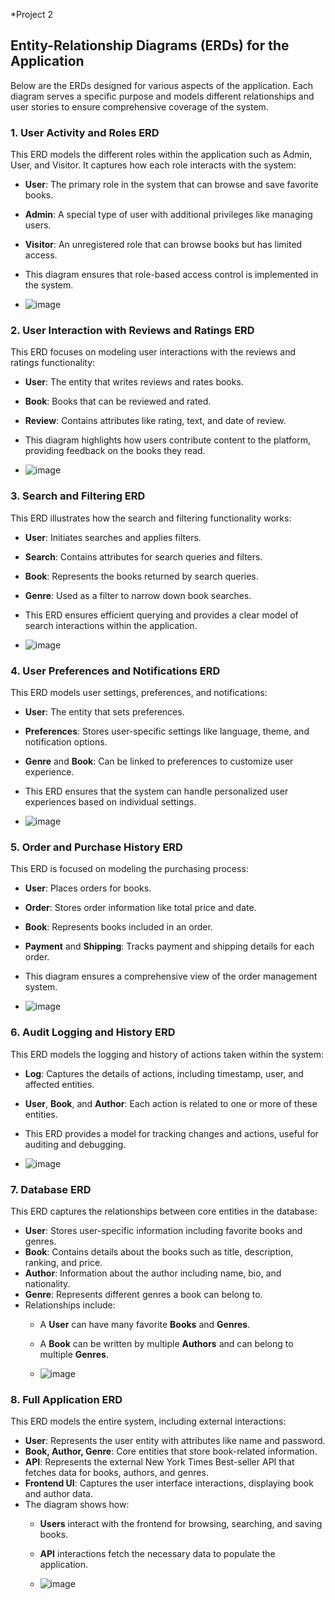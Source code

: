 *Project 2

## Entity-Relationship Diagrams (ERDs) for the Application

Below are the ERDs designed for various aspects of the application. Each diagram serves a specific purpose and models different relationships and user stories to ensure comprehensive coverage of the system.

### 1. **User Activity and Roles ERD**
This ERD models the different roles within the application such as Admin, User, and Visitor. It captures how each role interacts with the system:
- **User**: The primary role in the system that can browse and save favorite books.
- **Admin**: A special type of user with additional privileges like managing users.
- **Visitor**: An unregistered role that can browse books but has limited access.
- This diagram ensures that role-based access control is implemented in the system.

- ![image](https://github.com/user-attachments/assets/a8f87a86-fc67-4e1b-aa01-061bf8914e1e)


### 2. **User Interaction with Reviews and Ratings ERD**
This ERD focuses on modeling user interactions with the reviews and ratings functionality:
- **User**: The entity that writes reviews and rates books.
- **Book**: Books that can be reviewed and rated.
- **Review**: Contains attributes like rating, text, and date of review.
- This diagram highlights how users contribute content to the platform, providing feedback on the books they read.

- ![image](https://github.com/user-attachments/assets/6cec7c52-8d73-47c2-a247-f0fe76b2442b)


### 3. **Search and Filtering ERD**
This ERD illustrates how the search and filtering functionality works:
- **User**: Initiates searches and applies filters.
- **Search**: Contains attributes for search queries and filters.
- **Book**: Represents the books returned by search queries.
- **Genre**: Used as a filter to narrow down book searches.
- This ERD ensures efficient querying and provides a clear model of search interactions within the application.

- ![image](https://github.com/user-attachments/assets/06dab5ff-a881-4f51-8d19-3ad213931604)


### 4. **User Preferences and Notifications ERD**
This ERD models user settings, preferences, and notifications:
- **User**: The entity that sets preferences.
- **Preferences**: Stores user-specific settings like language, theme, and notification options.
- **Genre** and **Book**: Can be linked to preferences to customize user experience.
- This ERD ensures that the system can handle personalized user experiences based on individual settings.

- ![image](https://github.com/user-attachments/assets/8200f2d2-2c82-4321-a6e3-c0581a7a95a8)


### 5. **Order and Purchase History ERD**
This ERD is focused on modeling the purchasing process:
- **User**: Places orders for books.
- **Order**: Stores order information like total price and date.
- **Book**: Represents books included in an order.
- **Payment** and **Shipping**: Tracks payment and shipping details for each order.
- This diagram ensures a comprehensive view of the order management system.

- ![image](https://github.com/user-attachments/assets/7036d86d-17ca-4dbc-8c37-ad7723cdd9d3)


### 6. **Audit Logging and History ERD**
This ERD models the logging and history of actions taken within the system:
- **Log**: Captures the details of actions, including timestamp, user, and affected entities.
- **User**, **Book**, and **Author**: Each action is related to one or more of these entities.
- This ERD provides a model for tracking changes and actions, useful for auditing and debugging.

- ![image](https://github.com/user-attachments/assets/df8eee12-4ceb-4fb3-b5d0-a8ca4ec74536)
  
### 7. **Database ERD**
This ERD captures the relationships between core entities in the database:
- **User**: Stores user-specific information including favorite books and genres.
- **Book**: Contains details about the books such as title, description, ranking, and price.
- **Author**: Information about the author including name, bio, and nationality.
- **Genre**: Represents different genres a book can belong to.
- Relationships include:
  - A **User** can have many favorite **Books** and **Genres**.
  - A **Book** can be written by multiple **Authors** and can belong to multiple **Genres**.
 
  - ![image](https://github.com/user-attachments/assets/a70973e9-9dc2-49b5-be74-65218f4c85f2)
 
### 8. **Full Application ERD**
This ERD models the entire system, including external interactions:
- **User**: Represents the user entity with attributes like name and password.
- **Book, Author, Genre**: Core entities that store book-related information.
- **API**: Represents the external New York Times Best-seller API that fetches data for books, authors, and genres.
- **Frontend UI**: Captures the user interface interactions, displaying book and author data.
- The diagram shows how:
  - **Users** interact with the frontend for browsing, searching, and saving books.
  - **API** interactions fetch the necessary data to populate the application.
 
  - ![image](https://github.com/user-attachments/assets/dcb594b4-c87c-487e-880b-5e2fb8a8df0f)



